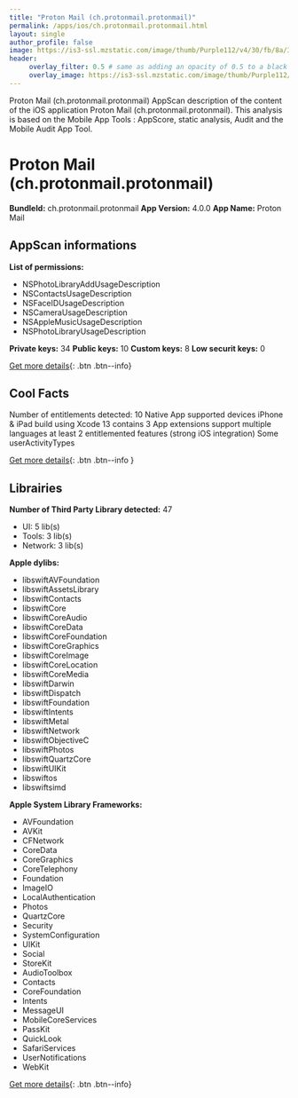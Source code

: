 ```yaml
---
title: "Proton Mail (ch.protonmail.protonmail)"
permalink: /apps/ios/ch.protonmail.protonmail.html
layout: single
author_profile: false
image: https://is3-ssl.mzstatic.com/image/thumb/Purple112/v4/30/fb/8a/30fb8a60-d294-ab2b-87ce-2e4cbc3e1aa7/AppUniversalIcon-0-0-1x_U007emarketing-0-0-0-10-0-0-sRGB-0-0-0-GLES2_U002c0-512MB-85-220-0-0.png/512x512bb.jpg
header: 
     overlay_filter: 0.5 # same as adding an opacity of 0.5 to a black background
     overlay_image: https://is3-ssl.mzstatic.com/image/thumb/Purple112/v4/30/fb/8a/30fb8a60-d294-ab2b-87ce-2e4cbc3e1aa7/AppUniversalIcon-0-0-1x_U007emarketing-0-0-0-10-0-0-sRGB-0-0-0-GLES2_U002c0-512MB-85-220-0-0.png/512x512bb.jpg
---
```

Proton Mail (ch.protonmail.protonmail) AppScan description of the content of the iOS application Proton Mail (ch.protonmail.protonmail). This analysis is based on the Mobile App Tools : AppScore, static analysis, Audit and the Mobile Audit App Tool.

# Proton Mail (ch.protonmail.protonmail)

**BundleId:** ch.protonmail.protonmail
**App Version:** 4.0.0
**App Name:** Proton Mail


## AppScan informations 

**List of permissions:** 
- NSPhotoLibraryAddUsageDescription
- NSContactsUsageDescription
- NSFaceIDUsageDescription
- NSCameraUsageDescription
- NSAppleMusicUsageDescription
- NSPhotoLibraryUsageDescription
  
  
**Private keys:** 34
**Public keys:** 10
**Custom keys:** 8
**Low securit keys:** 0
  
[Get more details](/pricing.html){: .btn .btn--info}

## Cool Facts

Number of entitlements detected: 10
Native App
supported devices iPhone & iPad
build using Xcode 13
contains 3 App extensions
support multiple languages
at least 2 entitlemented features (strong iOS integration)
Some userActivityTypes
  
[Get more details](/pricing.html){: .btn .btn--info }

## Librairies 
**Number of Third Party Library detected:** 47
- UI: 5 lib(s)
- Tools: 3 lib(s)
- Network: 3 lib(s)


**Apple dylibs:**
- libswiftAVFoundation
- libswiftAssetsLibrary
- libswiftContacts
- libswiftCore
- libswiftCoreAudio
- libswiftCoreData
- libswiftCoreFoundation
- libswiftCoreGraphics
- libswiftCoreImage
- libswiftCoreLocation
- libswiftCoreMedia
- libswiftDarwin
- libswiftDispatch
- libswiftFoundation
- libswiftIntents
- libswiftMetal
- libswiftNetwork
- libswiftObjectiveC
- libswiftPhotos
- libswiftQuartzCore
- libswiftUIKit
- libswiftos
- libswiftsimd


**Apple System Library Frameworks:**
- AVFoundation
- AVKit
- CFNetwork
- CoreData
- CoreGraphics
- CoreTelephony
- Foundation
- ImageIO
- LocalAuthentication
- Photos
- QuartzCore
- Security
- SystemConfiguration
- UIKit
- Social
- StoreKit
- AudioToolbox
- Contacts
- CoreFoundation
- Intents
- MessageUI
- MobileCoreServices
- PassKit
- QuickLook
- SafariServices
- UserNotifications
- WebKit


  
[Get more details](/pricing.html){: .btn .btn--info}

